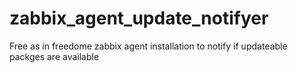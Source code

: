 # zabbix_agent_update_notifyer
Free as in freedome zabbix agent installation to notify if updateable packges are available

